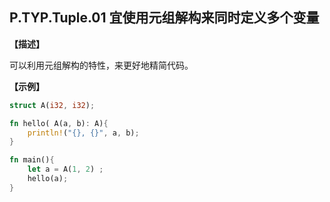 ## P.TYP.Tuple.01  宜使用元组解构来同时定义多个变量

**【描述】**

可以利用元组解构的特性，来更好地精简代码。

**【示例】**

```rust
struct A(i32, i32);

fn hello( A(a, b): A){
    println!("{}, {}", a, b);
}

fn main(){
    let a = A(1, 2) ;
    hello(a);
}
```
